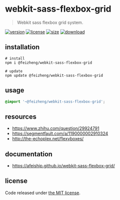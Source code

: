 # webkit-sass-flexbox-grid
> Webkit sass flexbox grid system.

[![version][version-image]][version-url]
[![license][license-image]][license-url]
[![size][size-image]][size-url]
[![download][download-image]][download-url]

## installation
```shell
# install
npm i @feizheng/webkit-sass-flexbox-grid

# update
npm update @feizheng/webkit-sass-flexbox-grid
```

## usage
```scss
@import '~@feizheng/webkit-sass-flexbox-grid';
```

## resources
- https://www.zhihu.com/question/29924791
- https://segmentfault.com/a/1190000002910324
- http://the-echoplex.net/flexyboxes/


## documentation
- https://afeiship.github.io/webkit-sass-flexbox-grid/

## license
Code released under [the MIT license](https://github.com/afeiship/webkit-sass-flexbox-grid/blob/master/LICENSE.txt).

[version-image]: https://img.shields.io/npm/v/@feizheng/webkit-sass-flexbox-grid
[version-url]: https://npmjs.org/package/@feizheng/webkit-sass-flexbox-grid

[license-image]: https://img.shields.io/npm/l/@feizheng/webkit-sass-flexbox-grid
[license-url]: https://github.com/afeiship/webkit-sass-flexbox-grid/blob/master/LICENSE.txt

[size-image]: https://img.shields.io/bundlephobia/minzip/@feizheng/webkit-sass-flexbox-grid
[size-url]: https://github.com/afeiship/webkit-sass-flexbox-grid/blob/master/dist/webkit-sass-flexbox-grid.min.js

[download-image]: https://img.shields.io/npm/dm/@feizheng/webkit-sass-flexbox-grid
[download-url]: https://www.npmjs.com/package/@feizheng/webkit-sass-flexbox-grid


